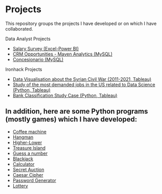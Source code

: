 # Projects

This repository groups the projects I have developed or on which I have collaborated.

Data Analyst Projects

- [Salary Survey (Excel-Power BI)](data_analyst_projects/salary_survey_excel_powerbi)
- [CRM Opportunities - Maven Analytics (MySQL)](data_analyst_projects/crm_opportunities)
- [Concesionario (MySQL)](data_analyst_projects/proyecto_SQL_concesionario)

Ironhack Projects

- [Data Visualisation about the Syrian Civil War (2011-2021, Tableau)](ironhack_projects/syrian_civil_war_final_project)
- [Study of the most demanded jobs in the US related to Data Science (Python, Tableau)](ironhack_projects/US_data_science_hires_getafix)
- [Bank Classification Study Case (Python, Tableau)](ironhack_projects/bank_classification_mid_project)


## In addition, here are some Python programs (mostly games) which I have developed:

- [Coffee machine](https://github.com/lluis90badia/projects/blob/main/python_programs/coffee_machine/27-coffee.py)
- [Hangman](https://github.com/lluis90badia/projects/blob/main/python_programs/16-hangman.py)
- [Higher-Lower](https://github.com/lluis90badia/projects/tree/main/python_programs/higher_lower)
- [Treasure Island](https://github.com/lluis90badia/projects/blob/main/python_programs/5-treasure_island.py)
- [Guess a number](https://github.com/lluis90badia/projects/blob/main/python_programs/26-guess.py)
- [Blackjack](https://github.com/lluis90badia/projects/blob/main/python_programs/24-blackjack.py)
- [Calculator](https://github.com/lluis90badia/projects/blob/main/python_programs/23-calculator.py)
- [Secret Auction](https://github.com/lluis90badia/projects/blob/main/python_programs/21-secret_auction.py)
- [Caesar Cipher](https://github.com/lluis90badia/projects/blob/main/python_programs/18-caesar_cipher.py)
- [Password Generator](https://github.com/lluis90badia/projects/blob/main/python_programs/15-password_generator.py)
- [Lottery](https://github.com/lluis90badia/projects/blob/main/python_programs/11-lottery.py)
